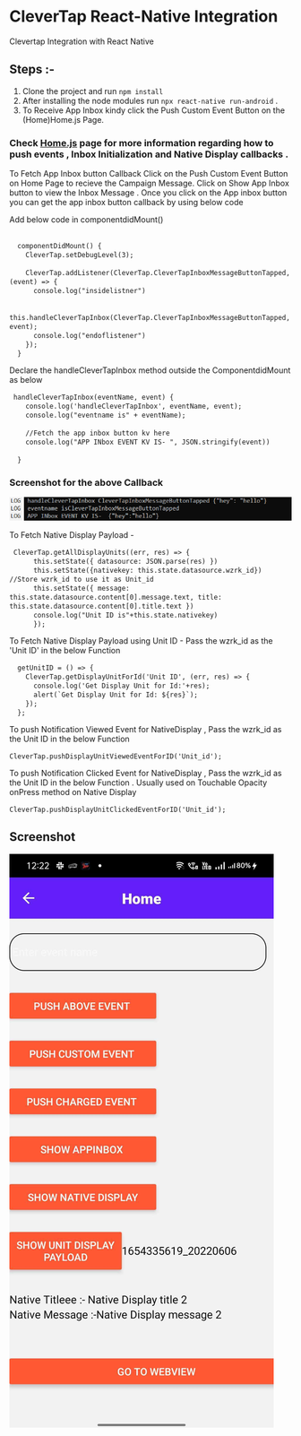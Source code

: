 # CleverTap React-Native Integration
Clevertap Integration with React Native

## Steps :-
1) Clone the project and run ``` npm install ```
2) After installing the node modules run ``` npx react-native run-android ``` .
3) To Receive App Inbox kindy click the Push Custom Event Button on the (Home)Home.js Page.


### Check [Home.js](https://github.com/devennazareCT/Clevertap-React_Native/blob/master/Home.js) page for more information regarding how to push events , Inbox Initialization and Native Display callbacks .

To Fetch App Inbox button Callback 
Click on the Push Custom Event Button on Home Page to recieve the Campaign Message.
Click on Show App Inbox button to view the Inbox Message . 
Once you click on the App inbox button you can get the app inbox button callback by using below code 

Add below code in componentdidMount()
```

  componentDidMount() {
    CleverTap.setDebugLevel(3);

    CleverTap.addListener(CleverTap.CleverTapInboxMessageButtonTapped, (event) => {
      console.log("insidelistner")

      this.handleCleverTapInbox(CleverTap.CleverTapInboxMessageButtonTapped, event);
      console.log("endoflistener")
    });
  }

```
Declare the handleCleverTapInbox method outside the ComponentdidMount as below

```
 handleCleverTapInbox(eventName, event) {
    console.log('handleCleverTapInbox', eventName, event);
    console.log("eventname is" + eventName);

    //Fetch the app inbox button kv here 
    console.log("APP INbox EVENT KV IS- ", JSON.stringify(event))

  }

```
### Screenshot for the above Callback

![App Inbox Button Callback](https://github.com/devennazareCT/Clevertap-React_Native/blob/master/AppInboxButtonCallback.png)

To Fetch Native Display Payload - 

``` 
 CleverTap.getAllDisplayUnits((err, res) => {
      this.setState({ datasource: JSON.parse(res) })
      this.setState({nativekey: this.state.datasource.wzrk_id}) //Store wzrk_id to use it as Unit_id  
      this.setState({ message: this.state.datasource.content[0].message.text, title: this.state.datasource.content[0].title.text })
      console.log("Unit ID is"+this.state.nativekey)
      });
```

To Fetch Native Display Payload using Unit ID  - 
Pass the wzrk_id as the 'Unit ID' in the below Function 
```
  getUnitID = () => {
    CleverTap.getDisplayUnitForId('Unit ID', (err, res) => {
      console.log('Get Display Unit for Id:'+res);
      alert(`Get Display Unit for Id: ${res}`);
    });
  };
```
To push Notification Viewed Event for NativeDisplay ,
Pass the wzrk_id as the Unit ID in the below Function 

```
CleverTap.pushDisplayUnitViewedEventForID('Unit_id');
```

To push Notification Clicked Event for NativeDisplay ,
Pass the wzrk_id as the Unit ID in the below Function . Usually used on Touchable Opacity onPress method on Native Display
```
CleverTap.pushDisplayUnitClickedEventForID('Unit_id');
```

## Screenshot 
![CT ReactNative](https://github.com/devennazareCT/Clevertap-React_Native/blob/master/ss.jpg)
